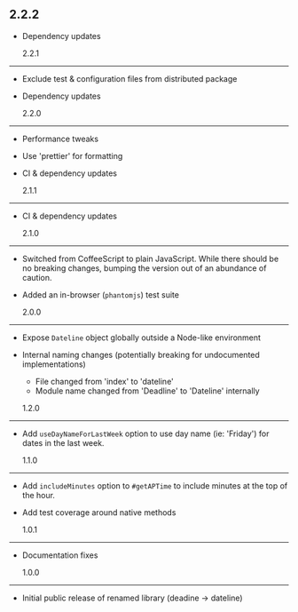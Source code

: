 ## 2.2.2

- Dependency updates

  2.2.1

---

- Exclude test & configuration files from distributed package
- Dependency updates

  2.2.0

---

- Performance tweaks
- Use 'prettier' for formatting
- CI & dependency updates

  2.1.1

---

- CI & dependency updates

  2.1.0

---

- Switched from CoffeeScript to plain JavaScript. While there should be no breaking changes, bumping the version out of an abundance of caution.
- Added an in-browser (`phantomjs`) test suite

  2.0.0

---

- Expose `Dateline` object globally outside a Node-like environment
- Internal naming changes (potentially breaking for undocumented implementations)

  - File changed from 'index' to 'dateline'
  - Module name changed from 'Deadline' to 'Dateline' internally

  1.2.0

---

- Add `useDayNameForLastWeek` option to use day name (ie: 'Friday') for dates in the last week.

  1.1.0

---

- Add `includeMinutes` option to `#getAPTime` to include minutes at the top of the hour.
- Add test coverage around native methods

  1.0.1

---

- Documentation fixes

  1.0.0

---

- Initial public release of renamed library (deadine -> dateline)

